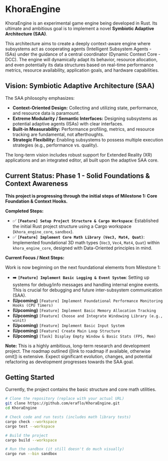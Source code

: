# KhoraEngine

<!-- Badges placeholder: Add build status, license, CI status, etc. later -->
<!-- [![Build Status](...)](...) -->
<!-- [![License](...)](...) -->

KhoraEngine is an experimental game engine being developed in Rust. Its ultimate and ambitious goal is to implement a novel **Symbiotic Adaptive Architecture (SAA)**.

This architecture aims to create a deeply context-aware engine where subsystems act as cooperating agents (Intelligent Subsystem Agents - ISAs) under the guidance of a central coordinator (Dynamic Context Core - DCC). The engine will dynamically adapt its behavior, resource allocation, and even potentially its data structures based on real-time performance metrics, resource availability, application goals, and hardware capabilities.

## Vision: Symbiotic Adaptive Architecture (SAA)

The SAA philosophy emphasizes:

*   **Context-Oriented Design:** Collecting and utilizing state, performance, and resource data is paramount.
*   **Extreme Modularity / Semantic Interfaces:** Designing subsystems as potential adaptive agents (ISAs) with clear interfaces.
*   **Built-in Measurability:** Performance profiling, metrics, and resource tracking are fundamental, not afterthoughts.
*   **Strategic Flexibility:** Enabling subsystems to possess multiple execution strategies (e.g., performance vs. quality).

The long-term vision includes robust support for Extended Reality (XR) applications and an integrated editor, all built upon the adaptive SAA core.

## Current Status: Phase 1 - Solid Foundations & Context Awareness

**This project is progressing through the initial steps of Milestone 1: Core Foundation & Context Hooks.**

**Completed Steps:**

*   ✅ **`[Feature] Setup Project Structure & Cargo Workspace`**: Established the initial Rust project structure using a Cargo workspace (`khora_engine_core`, `sandbox`).
*   ✅ **`[Feature] Implement Core Math Library (Vec3, Mat4, Quat)`**: Implemented foundational 3D math types (`Vec3`, `Vec4`, `Mat4`, `Quat`) within `khora_engine_core`, designed with Data-Oriented principles in mind.

**Current Focus / Next Steps:**

Work is now beginning on the next foundational elements from Milestone 1:

*   ➡️ **`[Feature] Implement Basic Logging & Event System`**: Setting up systems for debug/info messages and handling internal engine events. This is crucial for debugging and future inter-subsystem communication (SAA).
*   **(Upcoming)** `[Feature] Implement Foundational Performance Monitoring Hooks (CPU Timers)`
*   **(Upcoming)** `[Feature] Implement Basic Memory Allocation Tracking`
*   **(Upcoming)** `[Feature] Choose and Integrate Windowing Library (e.g., winit)`
*   **(Upcoming)** `[Feature] Implement Basic Input System`
*   **(Upcoming)** `[Feature] Create Main Loop Structure`
*   **(Upcoming)** `[Task] Display Empty Window & Basic Stats (FPS, Mem)`

**Note:** This is a highly ambitious, long-term research and development project. The roadmap outlined ([link to roadmap if available, otherwise omit]) is extensive. Expect significant evolution, changes, and potential refactoring as development progresses towards the SAA goal.

## Getting Started

Currently, the project contains the basic structure and core math utilities.

```bash
# Clone the repository (replace with your actual URL)
git clone https://github.com/eraflo/KhoraEngine.git
cd KhoraEngine

# Check code and run tests (includes math library tests)
cargo check --workspace
cargo test --workspace

# Build the project
cargo build --workspace

# Run the sandbox (it still doesn't do much visually)
cargo run --bin sandbox